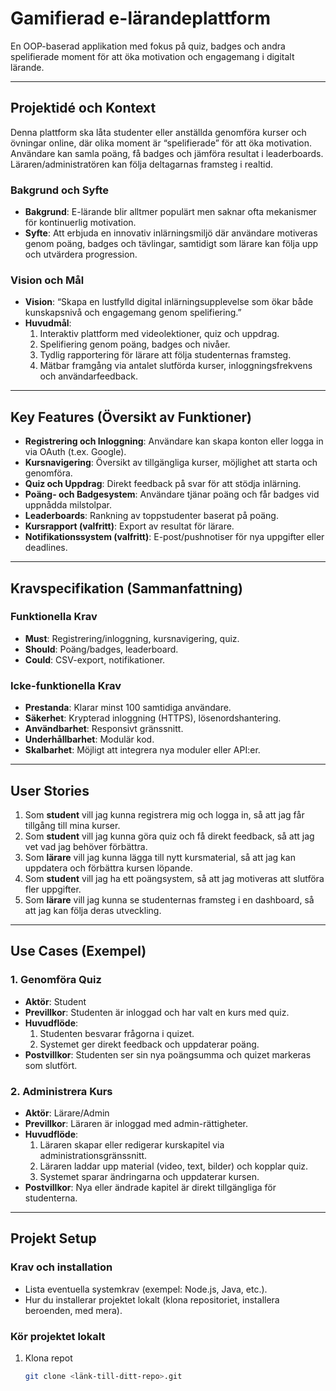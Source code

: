 # Gamifierad e-lärandeplattform
En OOP-baserad applikation med fokus på quiz, badges och andra spelifierade moment för att öka motivation och engagemang i digitalt lärande.

---

## Projektidé och Kontext
Denna plattform ska låta studenter eller anställda genomföra kurser och övningar online, där olika moment är “spelifierade” för att öka motivation. Användare kan samla poäng, få badges och jämföra resultat i leaderboards. Läraren/administratören kan följa deltagarnas framsteg i realtid.

### Bakgrund och Syfte
- **Bakgrund**: E-lärande blir alltmer populärt men saknar ofta mekanismer för kontinuerlig motivation.  
- **Syfte**: Att erbjuda en innovativ inlärningsmiljö där användare motiveras genom poäng, badges och tävlingar, samtidigt som lärare kan följa upp och utvärdera progression.

### Vision och Mål
- **Vision**: “Skapa en lustfylld digital inlärningsupplevelse som ökar både kunskapsnivå och engagemang genom spelifiering.”  
- **Huvudmål**:  
  1. Interaktiv plattform med videolektioner, quiz och uppdrag.  
  2. Spelifiering genom poäng, badges och nivåer.  
  3. Tydlig rapportering för lärare att följa studenternas framsteg.  
  4. Mätbar framgång via antalet slutförda kurser, inloggningsfrekvens och användarfeedback.

---

## Key Features (Översikt av Funktioner)
- **Registrering och Inloggning**: Användare kan skapa konton eller logga in via OAuth (t.ex. Google).  
- **Kursnavigering**: Översikt av tillgängliga kurser, möjlighet att starta och genomföra.  
- **Quiz och Uppdrag**: Direkt feedback på svar för att stödja inlärning.  
- **Poäng- och Badgesystem**: Användare tjänar poäng och får badges vid uppnådda milstolpar.  
- **Leaderboards**: Rankning av toppstudenter baserat på poäng.  
- **Kursrapport (valfritt)**: Export av resultat för lärare.  
- **Notifikationssystem (valfritt)**: E-post/pushnotiser för nya uppgifter eller deadlines.

---

## Kravspecifikation (Sammanfattning)

### Funktionella Krav
- **Must**: Registrering/inloggning, kursnavigering, quiz.  
- **Should**: Poäng/badges, leaderboard.  
- **Could**: CSV-export, notifikationer.

### Icke-funktionella Krav
- **Prestanda**: Klarar minst 100 samtidiga användare.  
- **Säkerhet**: Krypterad inloggning (HTTPS), lösenordshantering.  
- **Användbarhet**: Responsivt gränssnitt.  
- **Underhållbarhet**: Modulär kod.  
- **Skalbarhet**: Möjligt att integrera nya moduler eller API:er.

---

## User Stories
1. Som **student** vill jag kunna registrera mig och logga in, så att jag får tillgång till mina kurser.  
2. Som **student** vill jag kunna göra quiz och få direkt feedback, så att jag vet vad jag behöver förbättra.  
3. Som **lärare** vill jag kunna lägga till nytt kursmaterial, så att jag kan uppdatera och förbättra kursen löpande.  
4. Som **student** vill jag ha ett poängsystem, så att jag motiveras att slutföra fler uppgifter.  
5. Som **lärare** vill jag kunna se studenternas framsteg i en dashboard, så att jag kan följa deras utveckling.

---

## Use Cases (Exempel)

### 1. Genomföra Quiz
- **Aktör**: Student  
- **Previllkor**: Studenten är inloggad och har valt en kurs med quiz.  
- **Huvudflöde**:
  1. Studenten besvarar frågorna i quizet.  
  2. Systemet ger direkt feedback och uppdaterar poäng.  
- **Postvillkor**: Studenten ser sin nya poängsumma och quizet markeras som slutfört.

### 2. Administrera Kurs
- **Aktör**: Lärare/Admin  
- **Previllkor**: Läraren är inloggad med admin-rättigheter.  
- **Huvudflöde**:
  1. Läraren skapar eller redigerar kurskapitel via administrationsgränssnitt.  
  2. Läraren laddar upp material (video, text, bilder) och kopplar quiz.  
  3. Systemet sparar ändringarna och uppdaterar kursen.  
- **Postvillkor**: Nya eller ändrade kapitel är direkt tillgängliga för studenterna.

---

## Projekt Setup

### Krav och installation
- Lista eventuella systemkrav (exempel: Node.js, Java, etc.).
- Hur du installerar projektet lokalt (klona repositoriet, installera beroenden, med mera).

### Kör projektet lokalt
1. Klona repot  
   ```bash
   git clone <länk-till-ditt-repo>.git

